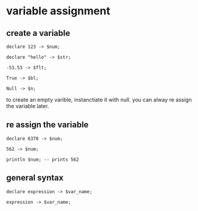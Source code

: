 # variable assignment

## create a variable

```text
declare 123 -> $num;

declare "hello" -> $str;

-53.53 -> $flt;

True -> $bl;

Null -> $n;
```

to create an empty varible, instanctiate it with null. you can alway re assign the variable later.

## re assign the variable

```text
declare 6378 -> $num;

562 -> $num;

println $num; -- prints 562
```

## general syntax

```text
declare expression -> $var_name;

expression -> $var_name;
```
